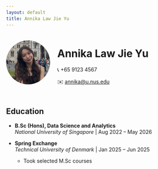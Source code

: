 ```yaml
---
layout: default
title: Annika Law Jie Yu
---
```


<div style="display: flex; align-items: center; gap: 20px; margin-bottom: 40px;">
  <!-- Profile photo -->
  <img src="/assets/photo.jpg" alt="Annika" style="width:120px; height:120px; border-radius:50%; object-fit:cover;">
  
  <!-- Name and contact -->
  <div>
    <h1>Annika Law Jie Yu</h1>
    <p>📞 +65 9123 4567</p>
    <p>✉️ <a href="mailto:annika@u.nus.edu">annika@u.nus.edu</a></p>
  </div>
</div>

## Education
- **B.Sc (Hons), Data Science and Analytics**  
  _National University of Singapore_ | Aug 2022 – May 2026

- **Spring Exchange**  
  _Technical University of Denmark_ | Jan 2025 – Jun 2025  
  - Took selected M.Sc courses

